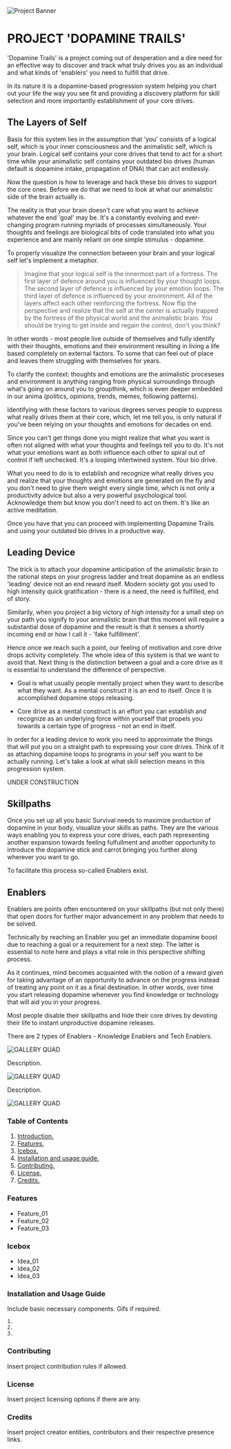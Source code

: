 ![Project Banner](/assets/template_visuals/dopaminetrails.png)

<a name="intro"></a>
# PROJECT 'DOPAMINE TRAILS'
'Dopamine Trails' is a project coming out of desperation and a dire need for an effective way to discover and track what truly drives you as an individual and what kinds of 'enablers' you need to fulfill that drive. 

In its nature it is a dopamine-based progression system helping you chart out your life the way you see fit and providing a discovery platform for skill selection and more importantly establishment of your core drives.

## The Layers of Self

Basis for this system lies in the assumption that 'you' consists of a logical self, which is your inner consciousness and the animalistic self, which is your brain. Logical self contains your core drives that tend to act for a short time while your animalistic self contains your outdated bio drives (human default is dopamine intake, propagation of DNA) that can act endlessly.

Now the question is how to leverage and hack these bio drives to support the core ones. Before we do that we need to look at what our animalistic side of the brain actually is.

The reality is that your brain doesn't care what you want to achieve whatever the end 'goal' may be. It's a constantly evolving and ever-changing program running myriads of processes simultaneously. Your thoughts and feelings are biological bits of code translated into what you experience and are mainly reliant on one simple stimulus - dopamine. 

To properly visualize the connection between your brain and your logical self let's implement a metaphor.
> Imagine that your logical self is the innermost part of a fortress. The first layer of defence around you is influenced by your thought loops. The second layer of defence is influenced by your emotion loops. The third layer of defence is influenced by your environment. All of the layers affect each other reinforcing the fortress. Now flip the perspective and realize that the self at the center is actually trapped by the fortress of the physical world and the animalistic brain. You should be trying to get inside and regain the control, don't you think?

In other words - most people live outside of themselves and fully identify with their thoughts, emotions and their environment resulting in living a life based completely on external factors. To some that can feel out of place and leaves them struggling with themselves for years.

To clarify the context: thoughts and emotions are the animalistic proceseses and environment is anything ranging from physical surroundings through what's going on around you to groupthink, which is even deeper embedded in our anima (politics, opinions, trends, memes, following patterns). 

Identifying with these factors to various degrees serves people to suppress what really drives them at their core, which, let me tell you, is only natural if you've been relying on your thoughts and emotions for decades on end.

Since you can't get things done you might realize that what you want is often not aligned with what your thoughts and feelings tell you to do. It's not what your emotions want as both influence each other to spiral out of control if left unchecked.  It's a looping intertwined system. Your bio drive.

What you need to do is to establish and recognize what really drives you and realize that your thoughts and emotions are generated on the fly and you don't need to give them weight every single time, which is not only a productivity advice but also a very powerful psychological tool. Acknowledge them but know you don't need to act on them. It's like an active meditation. 

Once you have that you can proceed with implementing Dopamine Trails and using your outdated bio drives in a productive way.

## Leading Device

The trick is to attach your dopamine anticipation of the animalistic brain to the rational steps on your progress ladder and treat dopamine as an endless 'leading' device not an end reward itself. Modern society got you used to high intensity quick gratification - there is a need, the need is fulfilled, end of story.

Similarily, when you project a big victory of high intensity for a small step on your path you signify to your animalistic brain that this moment will require a substantial dose of dopamine and the result is that it senses a shortly incoming end or how I call it - 'fake fulfillment'.

Hence once we reach such a point, our feeling of motivation and core drive drops activity completely. The whole idea of this system is that we want to avoid that. Next thing is the distinction between a goal and a core drive as it is essential to understand the difference of perspective. 

- Goal is what usually people mentally project when they want to describe what they want. As a mental construct it is an end to itself. Once it is accomplished dopamine stops releasing. 

- Core drive as a mental construct is an effort you can establish and recognize as an underlying force within yourself that propels you towards a certain type of progress - not an end in itself.

In order for a leading device to work you need to approximate the things that will put you on a straight path to expressing your core drives. Think of it as attaching dopamine loops to programs in your self you want to be actually running. Let's take a look at what skill selection means in this progression system.

UNDER CONSTRUCTION

## Skillpaths
Once you set up all you basic Survival needs to maximize production of dopamine in your body, visualize your skills as paths. They are the various ways enabling you to express your core drives, each path representing another expansion towards feeling fulfullment and another opportunity to introduce the dopamine stick and carrot bringing you further along wherever you want to go. 

To facilitate this process so-called Enablers exist.

## Enablers
Enablers are points often encountered on your skillpaths (but not only there) that open doors for further major advancement in any problem that needs to be solved. 

Technically by reaching an Enabler you get an immediate dopamine boost due to reaching a goal or a requirement for a next step. The latter is essential to note here and plays a vital role in this perspective shifting process.

As it continues, mind becomes acquainted with the notion of a reward given for taking advantage of an opportunity to advance on the progress instead of treating any point on it as a final destination. In other words, over time you start releasing dopamine whenever you find knowledge or technology that will aid you in your progress. 

Most people disable their skillpaths and hide their core drives by devoting their life to instant unproductive dopamine releases. 

There are 2 types of Enablers - Knowledge Enablers and Tech Enablers.

![GALLERY QUAD](/assets/template_visuals/temp-dual-gallery.png)

Description.

![GALLERY QUAD](/assets/template_visuals/temp-triple-gallery.png)

Description.

![GALLERY QUAD](/assets/template_visuals/temp-quad-gallery.png)

### Table of Contents
1. [Introduction.](#intro)
2. [Features.](#features)
3. [Icebox.](#icebox)
4. [Installation and usage guide.](#install)
5. [Contributing.](#contribute)
6. [License.](#license)
7. [Credits.](#credits)

<a name="features"></a>
### Features
+ Feature_01
+ Feature_02
+ Feature_03

<a name="icebox"></a>
### Icebox
+ Idea_01
+ Idea_02
+ Idea_03

<a name="install"></a>
### Installation and Usage Guide
Include basic necessary components. Gifs if required.
```
1. 
2. 
3. 
```

<a name="contribute"></a>
### Contributing
Insert project contribution rules if allowed.

<a name="license"></a>
### License
Insert project licensing options if there are any.

<a name="credits"></a>
### Credits
Insert project creator entities, contributors and their respective presence links.
